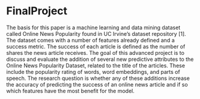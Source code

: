 # FinalProject
The basis for this paper is a machine learning and data mining dataset called Online News Popularity found in UC Irvine’s dataset repository [1]. The dataset comes with a number of features already defined and a success metric. The success of each article is defined as the number of shares the news article receives. The goal of this advanced project is to discuss and evaluate the addition of several new predictive attributes to the Online News Popularity Dataset, related to the title of the articles. These include the popularity rating of words, word embeddings, and parts of speech. The research question is whether any of these additions increase the accuracy of predicting the success of an online news article and if so which features have the most benefit for the model.
